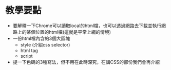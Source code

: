 
# 教學要點
* 要解釋一下Chrome可以讀取local的html檔，也可以透過網路去下載並執行網路上的某個位置的html檔(這就是平常上網的情境)
* 一份html檔內含的3個大區塊
  - style (介紹css selector)
  - html tag
  - script
* 提一下色碼的3種寫法，但不用在此時深究，在講CSS的部份我們會再介紹
